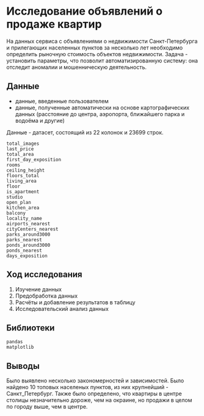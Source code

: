 # Исследование объявлений о продаже квартир

На данных сервиса с объявлениями о недвижимости Санкт-Петербурга и прилегающих населенных пунктов за несколько лет необходимо определить рыночную стоимость объектов недвижимости. Задача - установить параметры, что позволит автоматизированную систему: она отследит аномалии и мошенническую деятельность.

## Данные

   * данные, введенные  пользователем
   * данные, полученные автоматически на основе картографических данных (расстояние до центра, аэропорта, ближайшего парка и водоёма и другие)

Данные - датасет, состоящий из 22 колонок и 23699 строк.

    total_images
    last_price
    total_area
    first_day_exposition
    rooms
    ceiling_height
    floors_total
    living_area
    floor
    is_apartment
    studio
    open_plan
    kitchen_area
    balcony
    locality_name
    airports_nearest
    cityCenters_nearest
    parks_around3000
    parks_nearest
    ponds_around3000
    ponds_nearest
    days_exposition
   
## Ход исследования

1.  Изучение данных
2.  Предобработка данных
3.  Расчёты и добавление результатов в таблицу
4.  Исследовательский анализ данных

## Библиотеки

    pandas
    matplotlib

## Выводы

Было выявлено несколько закономерностей и зависимостей. Было найдено 10 топовых населеных пунктов, из них крупнейший - Санкт_Петербург. Также было определено, что квартиры в центре столицы незначительно дороже, чем на окраине, но продажи в целом по городу выше, чем в центре.